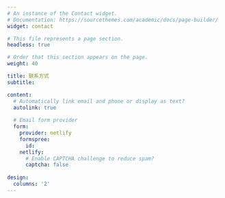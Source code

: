 ```yaml
---
# An instance of the Contact widget.
# Documentation: https://sourcethemes.com/academic/docs/page-builder/
widget: contact

# This file represents a page section.
headless: true

# Order that this section appears on the page.
weight: 40

title: 联系方式
subtitle:

content:
  # Automatically link email and phone or display as text?
  autolink: true
  
  # Email form provider
  form:
    provider: netlify
    formspree:
      id:
    netlify:
      # Enable CAPTCHA challenge to reduce spam?
      captcha: false
  
design:
  columns: '2'
---
```

